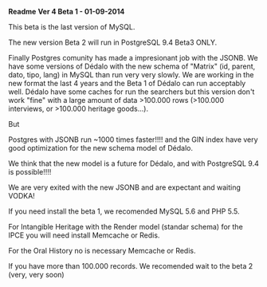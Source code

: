 **Readme**
**Ver 4 Beta 1 - 01-09-2014**

This beta is the last version of MySQL.

The new version Beta 2 will run in PostgreSQL 9.4 Beta3 ONLY.

Finally Postgres comunity has made a impresionant job with the JSONB. We have some versions of Dédalo with the new schema of "Matrix" (id, parent, dato, tipo, lang) in MySQL than run very very slowly. We are working in the new format the last 4 years and the Beta 1 of Dédalo can run acceptably well. Dédalo have some caches for run the searchers but this version don't work "fine" with a large amount of data >100.000 rows (>100.000 interviews, or >100.000 heritage goods...).

But

Postgres with JSONB run ~1000 times faster!!!! and the GIN index have very good optimization for the new schema model of Dédalo.

We think that the new model is a future for Dédalo, and with PostgreSQL 9.4 is possible!!!!

We are very exited with the new JSONB and are expectant and waiting VODKA!

If you need install the beta 1, we recomended MySQL 5.6 and PHP 5.5.

For Intangible Heritage with the Render model (standar schema) for the IPCE you will need install Memcache or Redis.

For the Oral History no is necessary Memcache or Redis.

If you have more than 100.000 records. We recomended wait to the beta 2 (very, very soon)


